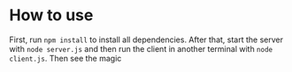 # How to use
First, run `npm install` to install all dependencies.
After that, start the server with `node server.js` and then run the client in another terminal with `node client.js`. Then see the magic